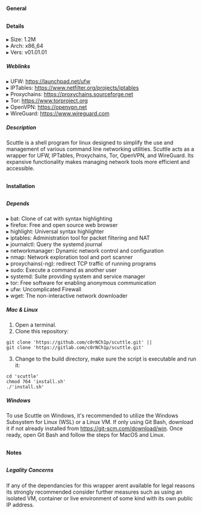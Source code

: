 ##  
#### General
## 
#### Details
▸ Size: 1.2M  
▸ Arch: x86_64  
▸ Vers: v01.01.01
##### Weblinks
▸ UFW: https://launchpad.net/ufw  
▸ IPTables: https://www.netfilter.org/projects/iptables  
▸ Proxychains: https://proxychains.sourceforge.net  
▸ Tor: https://www.torproject.org  
▸ OpenVPN: https://openvpn.net  
▸ WireGuard: https://www.wireguard.com
##### Description
Scuttle is a shell program for linux designed to simplify the use and management of
various command line networking utilities. Scuttle acts as a wrapper for UFW, IPTables,
Proxychains, Tor, OpenVPN, and WireGuard. Its expansive functionality makes managing
network tools more efficient and accessible.
##
#### Installation
##
##### Depends
▸ bat: Clone of cat with syntax highlighting  
▸ firefox: Free and open source web browser  
▸ highlight: Universal syntax highlighter  
▸ iptables: Administration tool for packet filtering and NAT  
▸ journalctl: Query the systemd journal  
▸ networkmanager: Dynamic network control and configuration  
▸ nmap: Network exploration tool and port scanner  
▸ proxychains(-ng): redirect TCP traffic of running programs  
▸ sudo: Execute a command as another user  
▸ systemd: Suite providing system and service manager  
▸ tor: Free software for enabling anonymous communication  
▸ ufw: Uncomplicated Firewall  
▸ wget: The non-interactive network downloader
##### Mac & Linux
1. Open a terminal.
2. Clone this repository:
````shell
git clone 'https://github.com/c0rNCh1p/scuttle.git' ||
git clone 'https://gitlab.com/c0rNCh1p/scuttle.git'
````
3. Change to the build directory, make sure the script is executable and run it:
````shell
cd 'scuttle'
chmod 764 'install.sh'
./'install.sh'
````
##### Windows
To use Scuttle on Windows, it's recommended to utilize the Windows Subsystem for Linux 
(WSL) or a Linux VM. If only using Git Bash, download it if not already installed from 
https://git-scm.com/download/win. Once ready, open Git Bash and follow the steps for
MacOS and Linux.
##
#### Notes
##
##### Legality Concerns
If any of the dependancies for this wrapper arent available for legal reasons its
strongly recommended consider further measures such as using an isolated VM,
container or live environment of some kind with its own public IP address.
##

